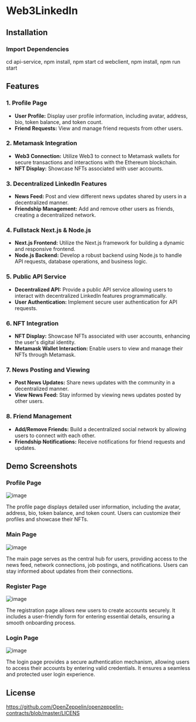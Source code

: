 # Web3LinkedIn
## Installation
### Import Dependencies
cd api-service, npm install, npm start
cd webclient, npm install, npm run start

## Features

### 1. Profile Page

- **User Profile:** Display user profile information, including avatar, address, bio, token balance, and token count.
- **Friend Requests:** View and manage friend requests from other users.

### 2. Metamask Integration

- **Web3 Connection:** Utilize Web3 to connect to Metamask wallets for secure transactions and interactions with the Ethereum blockchain.
- **NFT Display:** Showcase NFTs associated with user accounts.

### 3. Decentralized LinkedIn Features

- **News Feed:** Post and view different news updates shared by users in a decentralized manner.
- **Friendship Management:** Add and remove other users as friends, creating a decentralized network.

### 4. Fullstack Next.js & Node.js

- **Next.js Frontend:** Utilize the Next.js framework for building a dynamic and responsive frontend.
- **Node.js Backend:** Develop a robust backend using Node.js to handle API requests, database operations, and business logic.

### 5. Public API Service

- **Decentralized API:** Provide a public API service allowing users to interact with decentralized LinkedIn features programmatically.
- **User Authentication:** Implement secure user authentication for API requests.

### 6. NFT Integration

- **NFT Display:** Showcase NFTs associated with user accounts, enhancing the user's digital identity.
- **Metamask Wallet Interaction:** Enable users to view and manage their NFTs through Metamask.

### 7. News Posting and Viewing

- **Post News Updates:** Share news updates with the community in a decentralized manner.
- **View News Feed:** Stay informed by viewing news updates posted by other users.

### 8. Friend Management

- **Add/Remove Friends:** Build a decentralized social network by allowing users to connect with each other.
- **Friendship Notifications:** Receive notifications for friend requests and updates.


## Demo Screenshots
### Profile Page

![image](https://github.com/Amina899/BlockFinal/assets/124548089/523f507d-b919-473d-b0d5-3fc954c7bdf6)

The profile page displays detailed user information, including the avatar, address, bio, token balance, and token count. Users can customize their profiles and showcase their NFTs.

### Main Page

![image](https://github.com/Amina899/BlockFinal/assets/124548089/94dc479c-6956-4895-b840-df71b0a5d246)

The main page serves as the central hub for users, providing access to the news feed, network connections, job postings, and notifications. Users can stay informed about updates from their connections.

### Register Page

![image](https://github.com/Amina899/BlockFinal/assets/124548089/2b2d9801-bfca-4429-9965-c87f86f8ded5)

The registration page allows new users to create accounts securely. It includes a user-friendly form for entering essential details, ensuring a smooth onboarding process.

### Login Page

![image](https://github.com/Amina899/BlockFinal/assets/124548089/e50f7da2-84d2-4c62-9859-9700da6315b2)

The login page provides a secure authentication mechanism, allowing users to access their accounts by entering valid credentials. It ensures a seamless and protected user login experience.


## License
https://github.com/OpenZeppelin/openzeppelin-contracts/blob/master/LICENS
